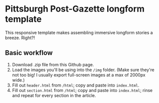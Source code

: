 # Pittsburgh Post-Gazette longform template

This responsive template makes assembling immersive longform stories a breeze. Right?!

## Basic workflow

1. Download .zip file from this Github page. 
2. Load the images you'll be using into the `/img` folder. (Make sure they're not too big! I usually export full-screen images at a max of 2000px wide.) 
3. Fill out `header.html` from `/html`; copy and paste into `index.html`.
4. Fill out `section.html` from `/html`; copy and paste into `index.html`; rinse and repeat for every section in the article. 
 